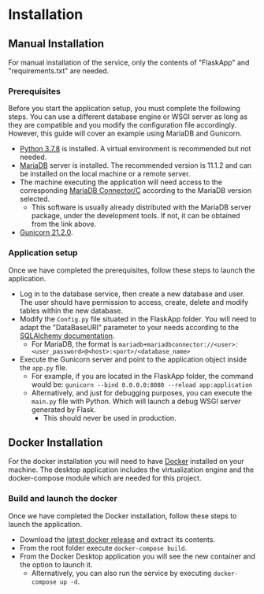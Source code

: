 # Installation
## Manual Installation
For manual installation of the service, only the contents of "FlaskApp" and "requirements.txt" are needed.

### Prerequisites
Before you start the application setup, you must complete the following steps. You can use a different database engine or WSGI server as long as they are compatible and you modify the configuration file accordingly. However, this guide will cover an example using MariaDB and Gunicorn.
  - [Python 3.7.8](https://www.python.org/downloads/release/python-378/) is installed. A virtual environment is recommended but not needed.
  - [MariaDB](https://mariadb.com/downloads/) server is installed. The recommended version is 11.1.2 and can be installed on the local machine or a remote server.
  - The machine executing the application will need access to the corresponding [MariaDB Connector/C](https://dlm.mariadb.com/browse/c_connector/201/1862/) according to the MariaDB version selected.
    - This software is usually already distributed with the MariaDB server package, under the development tools. If not, it can be obtained from the link above.
  - [Gunicorn 21.2.0](https://gunicorn.org/).

### Application setup
Once we have completed the prerequisites, follow these steps to launch the application.
  - Log in to the database service, then create a new database and user. The user should have permission to access, create, delete and modify tables within the new database.
  - Modify the ```Config.py``` file situated in the FlaskApp folder. You will need to adapt the "DataBaseURI" parameter to your needs according to the [SQLAlchemy documentation](https://docs.sqlalchemy.org/en/20/core/engines.html#backend-specific-urls).
    - For MariaDB, the format is ```mariadb+mariadbconnector://<user>:<user_password>@<host>:<port>/<database_name>```
  - Execute the Gunicorn server and point to the application object inside the ```app.py``` file.
    - For example, if you are located in the FlaskApp folder, the command would be: ```gunicorn --bind 0.0.0.0:8080 --reload app:application```
    - Alternatively, and just for debugging purposes, you can execute the ```main.py``` file with Python. Which will launch a debug WSGI server generated by Flask.
      - This should never be used in production.

## Docker Installation
For the docker installation you will need to have [Docker](https://www.docker.com/) installed on your machine. The desktop application includes the virtualization engine and the docker-compose module which are needed for this project.

### Build and launch the docker
Once we have completed the Docker installation, follow these steps to launch the application.
  - Download the [latest docker release](https://github.com/RafaelRossoGiner/Anonymization/releases/latest) and extract its contents.
  - From the root folder execute ```docker-compose build```.
  - From the Docker Desktop application you will see the new container and the option to launch it.
    - Alternatively, you can also run the service by executing ```docker-compose up -d```.

